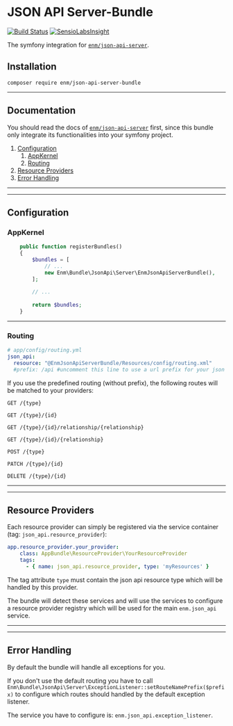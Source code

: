 JSON API Server-Bundle
======================
[![Build Status](https://travis-ci.org/eosnewmedia/JSON-API-Server-Bundle.svg?branch=master)](https://travis-ci.org/eosnewmedia/JSON-API-Server-Bundle)
[![SensioLabsInsight](https://insight.sensiolabs.com/projects/56e6d8ea-6f12-45e6-8c2c-c8a75c8a65c7/mini.png)](https://insight.sensiolabs.com/projects/56e6d8ea-6f12-45e6-8c2c-c8a75c8a65c7)

The symfony integration for [`enm/json-api-server`](https://eosnewmedia.github.io/JSON-API-Server/).

## Installation

    composer require enm/json-api-server-bundle

*****

## Documentation
You should read the docs of [`enm/json-api-server`](https://eosnewmedia.github.io/JSON-API-Server/) first,
since this bundle only integrate its functionalities into your symfony project.

1. [Configuration](#configuration)
    1. [AppKernel](#appkernel)
    1. [Routing](#routing)
1. [Resource Providers](#resource-providers)
1. [Error Handling](#error-handling)

*****
*****

## Configuration

### AppKernel

```php
    public function registerBundles()
    {
        $bundles = [
            // ...
            new Enm\Bundle\JsonApi\Server\EnmJsonApiServerBundle(),
        ];
        
        // ...
        
        return $bundles;
    }
```

*****

### Routing

```yml
# app/config/routing.yml
json_api:
  resource: "@EnmJsonApiServerBundle/Resources/config/routing.xml"
  #prefix: /api #uncomment this line to use a url prefix for your json api routes: e.g. /api/{type}
```

If you use the predefined routing (without prefix), the following routes will be matched to your providers:

    GET /{type}
    
    GET /{type}/{id}
    
    GET /{type}/{id}/relationship/{relationship}
    
    GET /{type}/{id}/{relationship}
    
    POST /{type}
    
    PATCH /{type}/{id}
    
    DELETE /{type}/{id}

*****
*****

## Resource Providers
Each resource provider can simply be registered via the service container (tag: `json_api.resource_provider`):

```yml
app.resource_provider.your_provider:
    class: AppBundle\ResourceProvider\YourResourceProvider
    tags:
      - { name: json_api.resource_provider, type: 'myResources' }
```

The tag attribute `type` must contain the json api resource type which will be handled by this provider.

The bundle will detect these services and will use the services to configure a resource provider registry which will be
used for the main `enm.json_api` service.

*****
*****

## Error Handling
By default the bundle will handle all exceptions for you.

If you don't use the default routing you have to call `Enm\Bundle\JsonApi\Server\ExceptionListener::setRouteNamePrefix($prefix)`
to configure which routes should handled by the default exception listener.

The service you have to configure is: `enm.json_api.exception_listener`.
